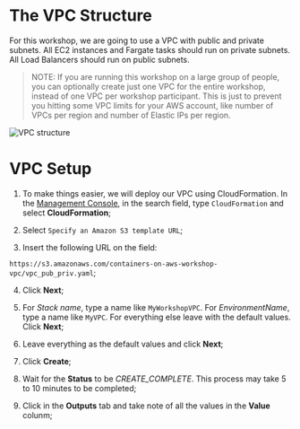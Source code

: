 # The VPC Structure

For this workshop, we are going to use a VPC with public and private subnets. All EC2 instances and Fargate tasks should run on private subnets. All Load Balancers should run on public subnets.

> NOTE: If you are running this workshop on a large group of people, you can optionally create just one VPC for the entire workshop, instead of one VPC per workshop participant. This is just to prevent you hitting some VPC limits for your AWS account, like number of VPCs per region and number of Elastic IPs per region.

![VPC structure](https://github.com/bemer/containers-on-aws-workshop/blob/master/03-CreateVPC/images/containers-on-aws-workshop-vpc.png)

# VPC Setup

1. To make things easier, we will deploy our VPC using CloudFormation. In the [Management Console](https://console.aws.amazon.com/console/home?region=us-east-1#), in the search field, type `CloudFormation` and select **CloudFormation**;

2. Select `Specify an Amazon S3 template URL`;

3. Insert the following URL on the field: 

`https://s3.amazonaws.com/containers-on-aws-workshop-vpc/vpc_pub_priv.yaml`;

4. Click **Next**;

5. For *Stack name*, type a name like `MyWorkshopVPC`. For *EnvironmentName*, type a name like `MyVPC`. For everything else leave with the default values. Click **Next**;

6. Leave everything as the default values and click **Next**;

7. Click **Create**;

8. Wait for the **Status** to be *CREATE_COMPLETE*. This process may take 5 to 10 minutes to be completed;

9. Click in the **Outputs** tab and take note of all the values in the **Value** colunm;